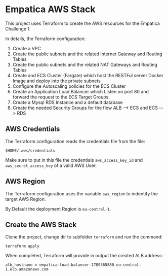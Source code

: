 # Empatica AWS Stack

This project uses Terraform to create the AWS resources for the Empatica Challenge 1.

In details, the Terraform configuration:

1. Create a VPC
2. Create the public subnets and the related Internet Gateway and Routing Tables
3. Create the public subnets and the related NAT Gateways and Routing Tables
4. Create and ECS Cluster (Fargate) which host the RESTFul server Docker Image and deploy into the private subnets
5. Configure the Autoscaling policies for the ECS Cluster
6. Create an Application Load Balancer which Listen on port 80 and forward the request to the ECS Target Groups
7. Create a Mysql RDS Instance and a default database
8. Create the needed Security Groups for the flow ALB --> ECS and ECS --> RDS


## AWS Credentials

The Terraform configuration reads the credentials file from the file: 

`$HOME/.aws/credentials`

Make sure to put in this file the credentials `aws_access_key_id` and `aws_secret_access_key` of a valid AWS User.

## AWS Region

The Terraform configuration uses the variable `aws_region` to indentify the target AWS Region.

By Default the deployment Region is `eu-central-1`.

## Create the AWS Stack

Clone the project, change dir to subfolder `terraform` and run the command:

`terraform apply`

When completed, Terraform will provide in output the created ALB address:

`alb_hostname = empatica-load-balancer-1789365880.eu-central-1.elb.amazonaws.com`


